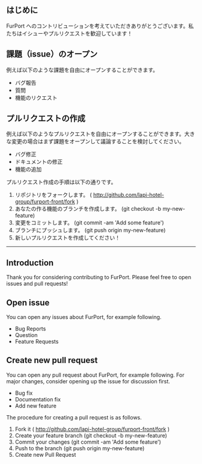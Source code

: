 ## はじめに

FurPort へのコントリビューションを考えていただきありがとうございます。私たちはイシューやプルリクエストを歓迎しています！

## 課題（issue）のオープン

例えば以下のような課題を自由にオープンすることができます。

- バグ報告
- 質問
- 機能のリクエスト

## プルリクエストの作成

例えば以下のようなプルリクエストを自由にオープンすることができます。大きな変更の場合はまず課題をオープンして議論することを検討してください。

- バグ修正
- ドキュメントの修正
- 機能の追加

プルリクエスト作成の手順は以下の通りです。

1. リポジトリをフォークします。 ( http://github.com/lapi-hotel-group/furport-front/fork )
2. あなたの作る機能のブランチを作成します。 (git checkout -b my-new-feature)
3. 変更をコミットします。 (git commit -am 'Add some feature')
4. ブランチにプッシュします。 (git push origin my-new-feature)
5. 新しいプルリクエストを作成してください！

---

## Introduction

Thank you for considering contributing to FurPort. Please feel free to open issues and pull requests!

## Open issue

You can open any issues about FurPort, for example following.

- Bug Reports
- Question
- Feature Requests

## Create new pull request

You can open any pull request about FurPort, for example following. For major changes, consider opening up the issue for discussion first.

- Bug fix
- Documentation fix
- Add new feature

The procedure for creating a pull request is as follows.

1. Fork it ( http://github.com/lapi-hotel-group/furport-front/fork )
2. Create your feature branch (git checkout -b my-new-feature)
3. Commit your changes (git commit -am 'Add some feature')
4. Push to the branch (git push origin my-new-feature)
5. Create new Pull Request
